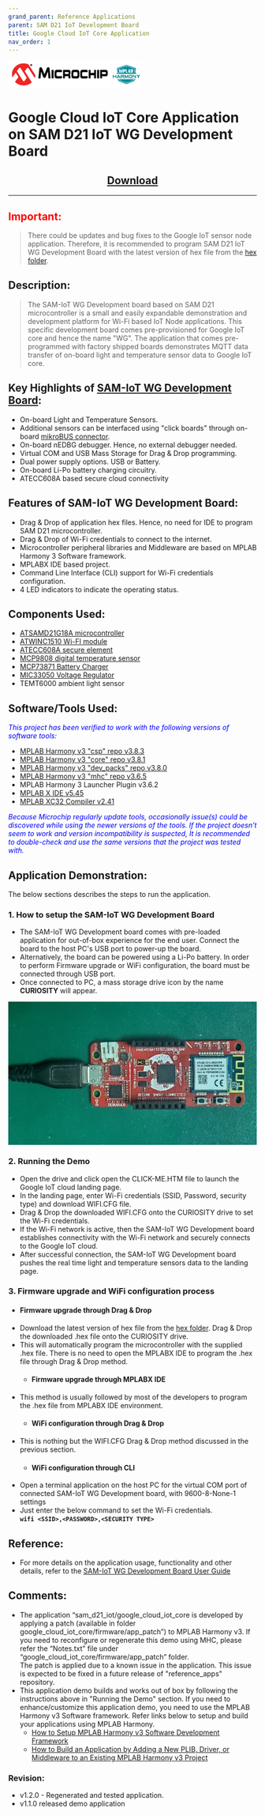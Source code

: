 ```yaml
---
grand_parent: Reference Applications
parent: SAM D21 IoT Development Board
title: Google Cloud IoT Core Application
nav_order: 1
---
```

<img src = "images/microchip_logo.png">
<img src = "images/microchip_mplab_harmony_logo_small.png">

# Google Cloud IoT Core Application on SAM D21 IoT WG Development Board
<h2 style="text-align:center;"> <a href="https://github.com/MicrochipTech/MPLAB-Harmony-Reference-Apps/releases/latest/download/google_cloud_iot_core.zip" > Download </a> </h2>

-----

## <span style="color:red"> <b>Important:</b>
> There could be updates and bug fixes to the Google IoT sensor node application. Therefore, it is recommended to program SAM D21 IoT WG Development Board with the latest version of hex file from the [hex folder](./hex).  

## Description:

> The SAM-IoT WG Development board based on SAM D21 microcontroller is a small and easily expandable demonstration and development platform for Wi-Fi based IoT Node applications. This specific development board comes pre-provisioned for Google IoT core and hence the name "WG". The application that comes pre-programmed with factory shipped boards demonstrates MQTT data transfer of on-board light and temperature sensor data to Google IoT core.

## Key Highlights of [SAM-IoT WG Development Board](https://www.microchip.com/DevelopmentTools/ProductDetails/EV75S95A):

* On-board Light and Temperature Sensors.
* Additional sensors can be interfaced using "click boards" through on-board [mikroBUS connector](https://www.mikroe.com/click).
* On-board nEDBG debugger. Hence, no external debugger needed.
* Virtual COM and USB Mass Storage for Drag & Drop programming.
* Dual power supply options. USB or Battery.
* On-board Li-Po battery charging circuitry.
* ATECC608A based secure cloud connectivity

## Features of SAM-IoT WG Development Board:

* Drag & Drop of application hex files. Hence, no need for IDE to program SAM D21 microcontroller.
* Drag & Drop of Wi-Fi credentials to connect to the internet.
* Microcontroller peripheral libraries and Middleware are based on MPLAB Harmony 3 Software framework.
* MPLABX IDE based project.
* Command Line Interface (CLI) support for Wi-Fi credentials configuration.
* 4 LED indicators to indicate the operating status.

## Components Used:
- [ATSAMD21G18A microcontroller](https://www.microchip.com/wwwproducts/en/ATsamd21g18)
- [ATWINC1510 Wi-FI module](https://www.microchip.com/wwwproducts/en/ATwinc1500)
- [ATECC608A secure element](https://www.microchip.com/wwwproducts/en/ATECC608A)
- [MCP9808 digital temperature sensor](https://www.microchip.com/wwwproducts/en/en556182)
- [MCP73871 Battery Charger](https://www.microchip.com/wwwproducts/en/en536670)
- [MIC33050 Voltage Regulator](https://www.microchip.com/wwwproducts/en/MIC33050)
- TEMT6000 ambient light sensor


## Software/Tools Used:
<span style="color:blue"> *This project has been verified to work with the following versions of software tools:*</span>  

 - [MPLAB Harmony v3 "csp" repo v3.8.3](https://github.com/Microchip-MPLAB-Harmony/csp/releases/tag/v3.8.3)  
 - [MPLAB Harmony v3 "core" repo v3.8.1](https://github.com/Microchip-MPLAB-Harmony/core/releases/tag/v3.8.1)            
 - [MPLAB Harmony v3 "dev_packs" repo v3.8.0](https://github.com/Microchip-MPLAB-Harmony/dev_packs/releases/tag/v3.8.0)  
 - [MPLAB Harmony v3 "mhc" repo v3.6.5](https://github.com/Microchip-MPLAB-Harmony/mhc/releases/tag/v3.6.5)  
 - MPLAB Harmony 3 Launcher Plugin v3.6.2  
 - [MPLAB X IDE v5.45](https://www.microchip.com/mplab/mplab-x-ide)  
 - [MPLAB XC32 Compiler v2.41](https://www.microchip.com/mplab/compilers)   

<span style="color:blue"> *Because Microchip regularly update tools, occasionally issue(s) could be discovered while using the newer versions of the tools. If the project doesn’t seem to work and version incompatibility is suspected, It is recommended to double-check and use the same versions that the project was tested with.* </span>  

## Application Demonstration:

The below sections describes the steps to run the application.

### 1. How to setup the SAM-IoT WG Development Board
- The SAM-IoT WG Development board comes with pre-loaded application for out-of-box experience for the end user. Connect the board to the host PC's USB port to power-up the board.  
- Alternatively, the board can be powered using a Li-Po battery. In order to perform Firmware upgrade or WiFi configuration, the board must be connected through USB port.  
- Once connected to PC, a mass storage drive icon by the name **CURIOSITY** will appear.  
<img src = "images/hardware_setup.png" width="530" height="290" align="middle">  

### 2. Running the Demo
- Open the drive and click open the CLICK-ME.HTM file to launch the Google IoT cloud landing page.
- In the landing page, enter Wi-Fi credentials (SSID, Password, security type) and download WIFI.CFG file.
- Drag & Drop the downloaded WIFI.CFG onto the CURIOSITY drive to set the Wi-Fi credentials.
- If the Wi-Fi network is active, then the SAM-IoT WG Development board establishes connectivity with the Wi-Fi network and securely connects to the Google IoT cloud.
- After successful connection, the SAM-IoT WG Development board pushes the real time light and temperature sensors data to the landing page.

### 3. Firmware upgrade and WiFi configuration process
  - #### Firmware upgrade through Drag & Drop
- Download the latest version of hex file from the [hex folder](./hex). Drag & Drop the downloaded .hex file onto the CURIOSITY drive.
- This will automatically program the microcontroller with the supplied .hex file. There is no need to open the MPLABX IDE to program the .hex file through Drag & Drop method.
  - #### Firmware upgrade through MPLABX IDE
- This method is usually followed by most of the developers to program the .hex file from MPLABX IDE environment.
  - #### WiFi configuration through Drag & Drop
- This is nothing but the WIFI.CFG Drag & Drop method discussed in the previous section.	 
  - #### WiFi configuration through CLI
- Open a terminal application on the host PC for the virtual COM port of connected SAM-IoT WG Development board, with 9600-8-None-1 settings
- Just enter the below command to set the Wi-Fi credentials.<br>
		**`wifi <SSID>,<PASSWORD>,<SECURITY TYPE>`**

## Reference:
- For more details on the application usage, functionality and other details, refer to the [SAM-IoT WG Development Board User Guide](https://github.com/MicrochipTech/MPLAB-Harmony-Reference-Apps/releases/latest/download/SAM_IoT_WG_Development_Board_User_Guide.pdf)

## Comments:
- The application “sam_d21_iot/google_cloud_iot_core is developed by applying a patch (available in folder google_cloud_iot_core/firmware/app_patch”) to MPLAB Harmony v3. If you need to reconfigure or regenerate this demo using MHC, please refer the “Notes.txt” file under “google_cloud_iot_core/firmware/app_patch” folder.  
The patch is applied due to a known issue in the application. This issue is expected to be fixed in a future release of "reference_apps" repository.
- This application demo builds and works out of box by following the instructions above in "Running the Demo" section. If you need to enhance/customize this application demo, you need to use the MPLAB Harmony v3 Software framework. Refer links below to setup and build your applications using MPLAB Harmony.
	- [How to Setup MPLAB Harmony v3 Software Development Framework](https://www.microchip.com/mymicrochip/filehandler.aspx?ddocname=en1000821)
	- [How to Build an Application by Adding a New PLIB, Driver, or Middleware to an Existing MPLAB Harmony v3 Project](http://ww1.microchip.com/downloads/en/DeviceDoc/How_to_Build_Application_Adding_PLIB_%20Driver_or_Middleware%20_to_MPLAB_Harmony_v3Project_DS90003253A.pdf)  

### Revision:
- v1.2.0 - Regenerated and tested application.
- v1.1.0 released demo application
